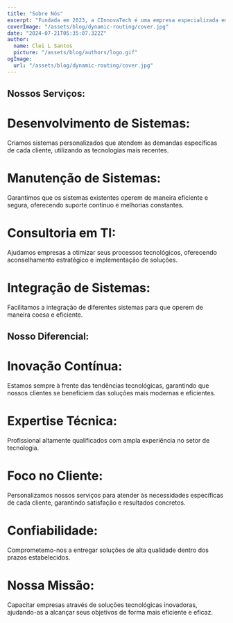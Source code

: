 ```yaml
---
title: "Sobre Nós"
excerpt: "Fundada em 2023, a CInnovaTech é uma empresa especializada em prestar serviços de tecnologia para o desenvolvimento e manutenção de sistemas. Nossa missão é oferecer soluções inovadoras e eficazes para atender às necessidades tecnológicas das empresas."
coverImage: "/assets/blog/dynamic-routing/cover.jpg"
date: "2024-07-21T05:35:07.322Z"
author:
  name: Clei L Santos
  picture: "/assets/blog/authors/logo.gif"
ogImage:
  url: "/assets/blog/dynamic-routing/cover.jpg"
---
```


## Nossos Serviços:

# Desenvolvimento de Sistemas: 
  Criamos sistemas personalizados que atendem às demandas específicas de cada cliente, utilizando as tecnologias mais recentes.
# Manutenção de Sistemas: 
  Garantimos que os sistemas existentes operem de maneira eficiente e segura, oferecendo suporte contínuo e melhorias constantes.
# Consultoria em TI: 
  Ajudamos empresas a otimizar seus processos tecnológicos, oferecendo aconselhamento estratégico e implementação de soluções.
# Integração de Sistemas: 
  Facilitamos a integração de diferentes sistemas para que operem de maneira coesa e eficiente.

## Nosso Diferencial:

# Inovação Contínua: 
  Estamos sempre à frente das tendências tecnológicas, garantindo que nossos clientes se beneficiem das soluções mais modernas e eficientes.
# Expertise Técnica: 
  Profissional altamente qualificados com ampla experiência no setor de tecnologia.
# Foco no Cliente: 
  Personalizamos nossos serviços para atender às necessidades específicas de cada cliente, garantindo satisfação e resultados concretos.
# Confiabilidade: 
  Comprometemo-nos a entregar soluções de alta qualidade dentro dos prazos estabelecidos.
# Nossa Missão:
Capacitar empresas através de soluções tecnológicas inovadoras, ajudando-as a alcançar seus objetivos de forma mais eficiente e eficaz.